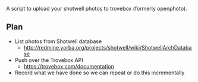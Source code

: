 A script to upload your shotwell photos to trovebox (formerly openphoto).

## Plan

* List photos from Shotwell database
  * http://redmine.yorba.org/projects/shotwell/wiki/ShotwellArchDatabase
* Push over the Trovebox API
  * https://trovebox.com/documentation
* Record what we have done so we can repeat or do this incrementally

